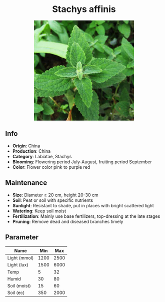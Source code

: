 <h1 align='center'>Stachys affinis</h1>
<p align="center">
    <img 
        align='center'
        width='320'
        src="../images/stachys affinis.png" 
        alt='Stachys affinis' />
</p>

## Info

 - **Origin**: China
 - **Production**: China
 - **Category**: Labiatae, Stachys
 - **Blooming**: Flowering period July-August, fruiting period September
 - **Color**: Flower color pink to purple red

## Maintenance

 - **Size**: Diameter ≥ 20 cm, height 20-30 cm
 - **Soil**: Peat or soil with specific nutrients
 - **Sunlight**: Resistant to shade, put in places with bright scattered light
 - **Watering**: Keep soil moist
 - **Fertilization**: Mainly use base fertilizers, top-dressing at the late stages
 - **Pruning**: Remove dead and diseased branches timely

## Parameter

| Name         | Min  | Max   |
|--------------|------|-------|
| Light (mmol) | 1200 | 2500  |
| Light (lux)  | 1500 | 6000 |
| Temp         | 5    | 32    |
| Humid        | 30   | 80    |
| Soil (moist) | 15   | 60    |
| Soil (ec)    | 350  | 2000  |